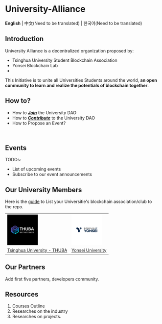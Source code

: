 # University-Alliance

**English** | 中文(Need to be translated) | 한국어(Need to be translated)

## Introduction

University Alliance is a decentralized organization proposed by:
- Tsinghua University Student Blockchain Association
- Yonsei Blockchain Lab
- 
This Initiative is to unite all Universities Students around the world, **an open community to learn and realize the potentials of blockchain together**.

## How to?
- How to [***Join***](./Manuals/How_to_Join_University_DAO.md) the University DAO
- How to [***Contribute***](./Manuals/How_to_Contribute_to_University_DAO.md) to the University DAO
- How to Propose an Event?

<br>

## Events

TODOs:
- List of upcoming events
- Subscribe to our event announcements

## Our University Members

Here is the [guide](./Guides/How_to_Join_University_DAO.md) to List your Universitie's blockchain association/club to the repo.

<table>
	<tr>
		<td>
        	<img src="./Assets/Logos/Tsinghua_University.jpg" alt="Tsinghua_University" style="zoom:10%;"/>
		</td>
		<td>
			<img src="./Assets/Logos/Yonsei_University.jpg" alt="Yonsei_University" style="zoom:10%;"/>
    	</td>
	</tr>
	<tr>
		<td>
			<a href="https://thublockchain.org/">Tsinghua University - THUBA</a>
		</td>
		<td>
			<a href="https://yonseiblockchainlab.com/">Yonsei University</a>
		</td>
	</tr>
</table>

## Our Partners

Add first five partners, developers community.

## Resources

1. Courses Outline
2. Researches on the industry
3. Researches on projects.
